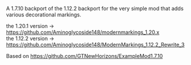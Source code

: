 A 1.7.10 backport of the 1.12.2 backport for the very simple mod that adds various decorational markings.  

the 1.20.1 version -> https://github.com/Aminoglycoside148/modernmarkings_1.20.x  
the 1.12.2 version -> https://github.com/Aminoglycoside148/ModernMarkings_1.12.2_Rewrite_3  
 
Based on https://github.com/GTNewHorizons/ExampleMod1.7.10
